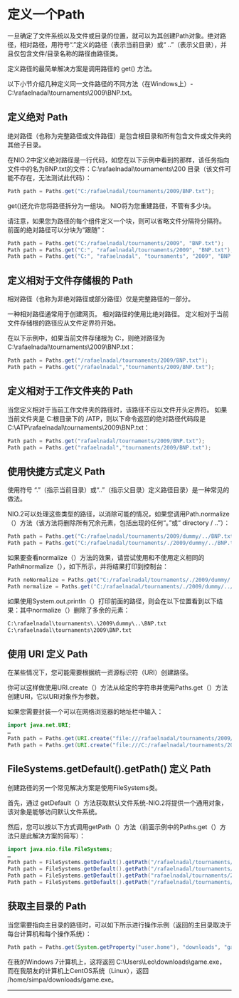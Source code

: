 # 定义一个Path

一旦确定了文件系统以及文件或目录的位置，就可以为其创建Path对象。绝对路径，相对路径，用符号“.”定义的路径（表示当前目录）或“ ..”（表示父目录），并且仅包含文件/目录名称的路径由路径类。 

定义路径的最简单解决方案是调用路径的 get() 方法。

 以下小节介绍几种定义同一文件路径的不同方法（在Windows上）-C:\rafaelnadal\tournaments\2009\BNP.txt。


##  定义绝对 Path

绝对路径（也称为完整路径或文件路径）是包含根目录和所有包含文件或文件夹的其他子目录。

在NIO.2中定义绝对路径是一行代码，如您在以下示例中看到的那样，该任务指向文件中的名为BNP.txt的文件：C:\rafaelnadal\tournaments\200 目录（该文件可能不存在，无法测试此代码）：

```Java
Path path = Paths.get("C:/rafaelnadal/tournaments/2009/BNP.txt");
```

get()还允许您将路径拆分为一组块。 NIO将为您重建路径，不管有多少块。 

请注意，如果您为路径的每个组件定义一个块，则可以省略文件分隔符分隔符。 前面的绝对路径可以分块为“跟随”：

```Java
Path path = Paths.get("C:/rafaelnadal/tournaments/2009", "BNP.txt");
Path path = Paths.get("C:", "rafaelnadal/tournaments/2009", "BNP.txt");
Path path = Paths.get("C:", "rafaelnadal", "tournaments", "2009", "BNP.txt");
```

##  定义相对于文件存储根的 Path

相对路径（也称为非绝对路径或部分路径）仅是完整路径的一部分。 

一种相对路径通常用于创建网页。 相对路径的使用比绝对路径。 定义相对于当前文件存储根的路径应从文件定界符开始。

在以下示例中，如果当前文件存储根为 C:，则绝对路径为 C:\rafaelnadal\tournaments\2009\BNP.txt：

```Java
Path path = Paths.get("/rafaelnadal/tournaments/2009/BNP.txt");
Path path = Paths.get("/rafaelnadal","tournaments/2009/BNP.txt");
```

##  定义相对于工作文件夹的 Path

当您定义相对于当前工作文件夹的路径时，该路径不应以文件开头定界符。 如果当前文件夹是 C:根目录下的 /ATP，则以下命令返回的绝对路径代码段是 C:\ATP\rafaelnadal\tournaments\2009\BNP.txt：

```Java
Path path = Paths.get("rafaelnadal/tournaments/2009/BNP.txt");
Path path = Paths.get("rafaelnadal","tournaments/2009/BNP.txt");
```

##  使用快捷方式定义 Path

使用符号 “.”（指示当前目录）或“..”（指示父目录）定义路径目录）是一种常见的做法。 

NIO.2可以处理这些类型的路径，以消除可能的情况，如果您调用Path.normalize（）方法（该方法将删除所有冗余元素，包括出现的任何“。”或“ directory / ..”）：

```Java
Path path = Paths.get("C:/rafaelnadal/tournaments/2009/dummy/../BNP.txt").normalize();
Path path = Paths.get("C:/rafaelnadal/tournaments/./2009/dummy/../BNP.txt").normalize();
```

如果要查看normalize（）方法的效果，请尝试使用和不使用定义相同的Path#normalize（），如下所示，并将结果打印到控制台：

```Java
Path noNormalize = Paths.get("C:/rafaelnadal/tournaments/./2009/dummy/../BNP.txt");
Path normalize = Paths.get("C:/rafaelnadal/tournaments/./2009/dummy/../BNP.txt").normalize();
```

如果使用System.out.println（）打印前面的路径，则会在以下位置看到以下结果：其中normalize（）删除了多余的元素：

```bash
C:\rafaelnadal\tournaments\.\2009\dummy\..\BNP.txt
C:\rafaelnadal\tournaments\2009\BNP.txt
```

##  使用 URI 定义 Path

在某些情况下，您可能需要根据统一资源标识符（URI）创建路径。 

你可以这样做使用URI.create（）方法从给定的字符串并使用Paths.get（）方法创建URI，它以URI对象作为参数。 

如果您需要封装一个可以在网络浏览器的地址栏中输入：

```Java
import java.net.URI;
…
Path path = Paths.get(URI.create("file:///rafaelnadal/tournaments/2009/BNP.txt"));
Path path = Paths.get(URI.create("file:///C:/rafaelnadal/tournaments/2009/BNP.txt"));
```

##  FileSystems.getDefault().getPath() 定义 Path

创建路径的另一个常见解决方案是使用FileSystems类。 

首先，通过 getDefault（）方法获取默认文件系统-NIO.2将提供一个通用对象，该对象是能够访问默认文件系统。 

然后，您可以按以下方式调用getPath（）方法（前面示例中的Paths.get（）方法只是此解决方案的简写）：

```Java
import java.nio.file.FileSystems;
…
Path path = FileSystems.getDefault().getPath("/rafaelnadal/tournaments/2009", "BNP.txt");
Path path = FileSystems.getDefault().getPath("/rafaelnadal/tournaments/2009/BNP.txt");
Path path = FileSystems.getDefault().getPath("rafaelnadal/tournaments/2009", "BNP.txt");
Path path = FileSystems.getDefault().getPath("/rafaelnadal/tournaments/./2009","BNP.txt").normalize();
```

##  获取主目录的 Path

当您需要指向主目录的路径时，可以如下所示进行操作示例（返回的主目录取决于每台计算机和每个操作系统）：

```Java
Path path = Paths.get(System.getProperty("user.home"), "downloads", "game.exe");
```

在我的Windows 7计算机上，这将返回 C:\Users\Leo\downloads\game.exe，而在我朋友的计算机上CentOS系统（Linux），返回 /home/simpa/downloads/game.exe。

----
